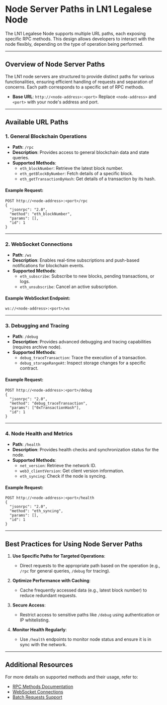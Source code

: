 # Node Server Paths in LN1 Legalese Node

The LN1 Legalese Node supports multiple URL paths, each exposing specific RPC methods. This design allows developers to interact with the node flexibly, depending on the type of operation being performed.

---

## **Overview of Node Server Paths**

The LN1 node servers are structured to provide distinct paths for various functionalities, ensuring efficient handling of requests and separation of concerns. Each path corresponds to a specific set of RPC methods.

- **Base URL**: `http://<node-address>:<port>`
  Replace `<node-address>` and `<port>` with your node's address and port.

---

## **Available URL Paths**

### 1. **General Blockchain Operations**
- **Path**: `/rpc`
- **Description**: Provides access to general blockchain data and state queries.
- **Supported Methods**:
  - `eth_blockNumber`: Retrieve the latest block number.
  - `eth_getBlockByNumber`: Fetch details of a specific block.
  - `eth_getTransactionByHash`: Get details of a transaction by its hash.

#### Example Request:
```
POST http://<node-address>:<port>/rpc
{
  "jsonrpc": "2.0",
  "method": "eth_blockNumber",
  "params": [],
  "id": 1
}
```

---

### 2. **WebSocket Connections**
- **Path**: `/ws`
- **Description**: Enables real-time subscriptions and push-based notifications for blockchain events.
- **Supported Methods**:
  - `eth_subscribe`: Subscribe to new blocks, pending transactions, or logs.
  - `eth_unsubscribe`: Cancel an active subscription.

#### Example WebSocket Endpoint:
```
ws://<node-address>:<port>/ws
```

---

### 3. **Debugging and Tracing**
- **Path**: `/debug`
- **Description**: Provides advanced debugging and tracing capabilities (requires archive node).
- **Supported Methods**:
  - `debug_traceTransaction`: Trace the execution of a transaction.
  - `debug_storageRangeAt`: Inspect storage changes for a specific contract.

#### Example Request:
```
POST http://<node-address>:<port>/debug
{
  "jsonrpc": "2.0",
  "method": "debug_traceTransaction",
  "params": ["0xTransactionHash"],
  "id": 1
}
```

---

### 4. **Node Health and Metrics**
- **Path**: `/health`
- **Description**: Provides health checks and synchronization status for the node.
- **Supported Methods**:
  - `net_version`: Retrieve the network ID.
  - `web3_clientVersion`: Get client version information.
  - `eth_syncing`: Check if the node is syncing.

#### Example Request:
```
POST http://<node-address>:<port>/health
{
  "jsonrpc": "2.0",
  "method": "eth_syncing",
  "params": [],
  "id": 1
}
```

---

## **Best Practices for Using Node Server Paths**
1. **Use Specific Paths for Targeted Operations**:
   - Direct requests to the appropriate path based on the operation (e.g., `/rpc` for general queries, `/debug` for tracing).

2. **Optimize Performance with Caching**:
   - Cache frequently accessed data (e.g., latest block number) to reduce redundant requests.

3. **Secure Access**:
   - Restrict access to sensitive paths like `/debug` using authentication or IP whitelisting.

4. **Monitor Health Regularly**:
   - Use `/health` endpoints to monitor node status and ensure it is in sync with the network.

---

## Additional Resources
For more details on supported methods and their usage, refer to:
- [RPC Methods Documentation](./rpc_methods.md)
- [WebSocket Connections](./websocket_connections.md)
- [Batch Requests Support](./batch_requests_support.md)

